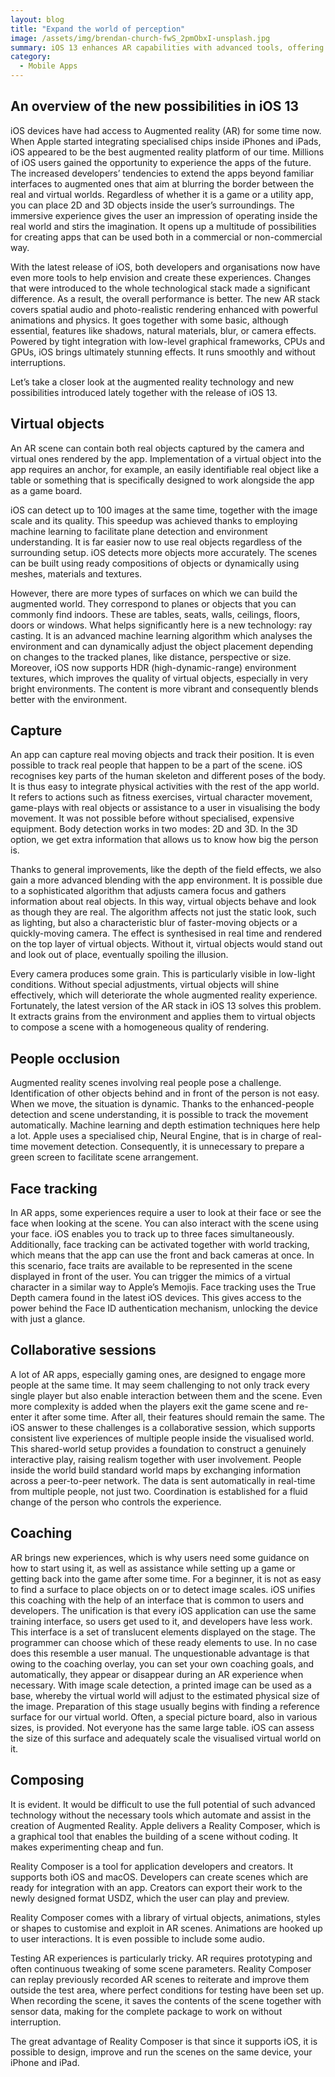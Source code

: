 ```yaml
---
layout: blog
title: "Expand the world of perception"
image: /assets/img/brendan-church-fwS_2pmObxI-unsplash.jpg
summary: iOS 13 enhances AR capabilities with advanced tools, offering more realistic integration of virtual and real-world elements, encouraging innovative app development and user engagement.
category:
  - Mobile Apps
---
```


## An overview of the new possibilities in iOS 13
iOS devices have had access to Augmented reality (AR) for some time now. When Apple started integrating specialised chips inside iPhones and iPads, iOS appeared to be the best augmented reality platform of our time. Millions of iOS users gained the opportunity to experience the apps of the future. The increased developers’ tendencies to extend the apps beyond familiar interfaces to augmented ones that aim at blurring the border between the real and virtual worlds. Regardless of whether it is a game or a utility app, you can place 2D and 3D objects inside the user’s surroundings. The immersive experience gives the user an impression of operating inside the real world and stirs the imagination. It opens up a multitude of possibilities for creating apps that can be used both in a commercial or non-commercial way.

With the latest release of iOS, both developers and organisations now have even more tools to help envision and create these experiences. Changes that were introduced to the whole technological stack made a significant difference. As a result, the overall performance is better. The new AR stack covers spatial audio and photo-realistic rendering enhanced with powerful animations and physics. It goes together with some basic, although essential, features like shadows, natural materials, blur, or camera effects. Powered by tight integration with low-level graphical frameworks, CPUs and GPUs, iOS brings ultimately stunning effects. It runs smoothly and without interruptions.

Let’s take a closer look at the augmented reality technology and new possibilities introduced lately together with the release of iOS 13.

## Virtual objects
An AR scene can contain both real objects captured by the camera and virtual ones rendered by the app. Implementation of a virtual object into the app requires an anchor, for example, an easily identifiable real object like a table or something that is specifically designed to work alongside the app as a game board.

iOS can detect up to 100 images at the same time, together with the image scale and its quality. This speedup was achieved thanks to employing machine learning to facilitate plane detection and environment understanding. It is far easier now to use real objects regardless of the surrounding setup. iOS detects more objects more accurately. The scenes can be built using ready compositions of objects or dynamically using meshes, materials and textures.

However, there are more types of surfaces on which we can build the augmented world. They correspond to planes or objects that you can commonly find indoors. These are tables, seats, walls, ceilings, floors, doors or windows. What helps significantly here is a new technology: ray casting. It is an advanced machine learning algorithm which analyses the environment and can dynamically adjust the object placement depending on changes to the tracked planes, like distance, perspective or size. Moreover, iOS now supports HDR (high-dynamic-range) environment textures, which improves the quality of virtual objects, especially in very bright environments. The content is more vibrant and consequently blends better with the environment.

## Capture
An app can capture real moving objects and track their position. It is even possible to track real people that happen to be a part of the scene. iOS recognises key parts of the human skeleton and different poses of the body. It is thus easy to integrate physical activities with the rest of the app world. It refers to actions such as fitness exercises, virtual character movement, game-plays with real objects or assistance to a user in visualising the body movement. It was not possible before without specialised, expensive equipment. Body detection works in two modes: 2D and 3D. In the 3D option, we get extra information that allows us to know how big the person is.

Thanks to general improvements, like the depth of the field effects, we also gain a more advanced blending with the app environment. It is possible due to a sophisticated algorithm that adjusts camera focus and gathers information about real objects. In this way, virtual objects behave and look as though they are real. The algorithm affects not just the static look, such as lighting, but also a characteristic blur of faster-moving objects or a quickly-moving camera. The effect is synthesised in real time and rendered on the top layer of virtual objects. Without it, virtual objects would stand out and look out of place, eventually spoiling the illusion.

Every camera produces some grain. This is particularly visible in low-light conditions. Without special adjustments, virtual objects will shine effectively, which will deteriorate the whole augmented reality experience. Fortunately, the latest version of the AR stack in iOS 13 solves this problem. It extracts grains from the environment and applies them to virtual objects to compose a scene with a homogeneous quality of rendering.

## People occlusion
Augmented reality scenes involving real people pose a challenge. Identification of other objects behind and in front of the person is not easy. When we move, the situation is dynamic. Thanks to the enhanced-people detection and scene understanding, it is possible to track the movement automatically. Machine learning and depth estimation techniques here help a lot. Apple uses a specialised chip, Neural Engine, that is in charge of real-time movement detection. Consequently, it is unnecessary to prepare a green screen to facilitate scene arrangement.

## Face tracking
In AR apps, some experiences require a user to look at their face or see the face when looking at the scene. You can also interact with the scene using your face. iOS enables you to track up to three faces simultaneously. Additionally, face tracking can be activated together with world tracking, which means that the app can use the front and back cameras at once. In this scenario, face traits are available to be represented in the scene displayed in front of the user. You can trigger the mimics of a virtual character in a similar way to Apple’s Memojis. Face tracking uses the True Depth camera found in the latest iOS devices. This gives access to the power behind the Face ID authentication mechanism, unlocking the device with just a glance.

## Collaborative sessions
A lot of AR apps, especially gaming ones, are designed to engage more people at the same time. It may seem challenging to not only track every single player but also enable interaction between them and the scene. Even more complexity is added when the players exit the game scene and re-enter it after some time. After all, their features should remain the same. The iOS answer to these challenges is a collaborative session, which supports consistent live experiences of multiple people inside the visualised world. This shared-world setup provides a foundation to construct a genuinely interactive play, raising realism together with user involvement. People inside the world build standard world maps by exchanging information across a peer-to-peer network. The data is sent automatically in real-time from multiple people, not just two. Coordination is established for a fluid change of the person who controls the experience.

## Coaching
AR brings new experiences, which is why users need some guidance on how to start using it, as well as assistance while setting up a game or getting back into the game after some time. For a beginner, it is not as easy to find a surface to place objects on or to detect image scales. iOS unifies this coaching with the help of an interface that is common to users and developers. The unification is that every iOS application can use the same training interface, so users get used to it, and developers have less work. This interface is a set of translucent elements displayed on the stage. The programmer can choose which of these ready elements to use. In no case does this resemble a user manual. The unquestionable advantage is that owing to the coaching overlay, you can set your own coaching goals, and automatically, they appear or disappear during an AR experience when necessary. With image scale detection, a printed image can be used as a base, whereby the virtual world will adjust to the estimated physical size of the image. Preparation of this stage usually begins with finding a reference surface for our virtual world. Often, a special picture board, also in various sizes, is provided. Not everyone has the same large table. iOS can assess the size of this surface and adequately scale the visualised virtual world on it.

## Composing
It is evident. It would be difficult to use the full potential of such advanced technology without the necessary tools which automate and assist in the creation of Augmented Reality. Apple delivers a Reality Composer, which is a graphical tool that enables the building of a scene without coding. It makes experimenting cheap and fun.

Reality Composer is a tool for application developers and creators. It supports both iOS and macOS. Developers can create scenes which are ready for integration with an app. Creators can export their work to the newly designed format USDZ, which the user can play and preview.

Reality Composer comes with a library of virtual objects, animations, styles or shapes to customise and exploit in AR scenes. Animations are hooked up to user interactions. It is even possible to include some audio.

Testing AR experiences is particularly tricky. AR requires prototyping and often continuous tweaking of some scene parameters. Reality Composer can replay previously recorded AR scenes to reiterate and improve them outside the test area, where perfect conditions for testing have been set up. When recording the scene, it saves the contents of the scene together with sensor data, making for the complete package to work on without interruption.

The great advantage of Reality Composer is that since it supports iOS, it is possible to design, improve and run the scenes on the same device, your iPhone and iPad.
